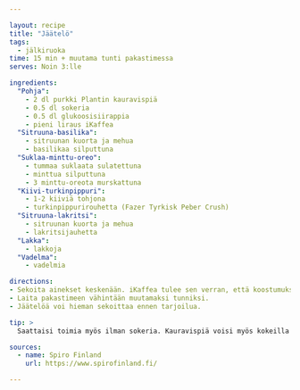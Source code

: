 ```yaml
---

layout: recipe
title: "Jäätelö"
tags:
  - jälkiruoka
time: 15 min + muutama tunti pakastimessa
serves: Noin 3:lle

ingredients:
  "Pohja":
    - 2 dl purkki Plantin kauravispiä
    - 0.5 dl sokeria
    - 0.5 dl glukoosisiirappia
    - pieni liraus iKaffea
  "Sitruuna-basilika":
    - sitruunan kuorta ja mehua
    - basilikaa silputtuna
  "Suklaa-minttu-oreo":
    - tummaa suklaata sulatettuna
    - minttua silputtuna
    - 3 minttu-oreota murskattuna
  "Kiivi-turkinpippuri":
    - 1-2 kiiviä tohjona
    - turkinpippurirouhetta (Fazer Tyrkisk Peber Crush)
  "Sitruuna-lakritsi":
    - sitruunan kuorta ja mehua
    - lakritsijauhetta
  "Lakka":
    - lakkoja
  "Vadelma":
    - vadelmia

directions:
- Sekoita ainekset keskenään. iKaffea tulee sen verran, että koostumuksesta tulee sopiva.
- Laita pakastimeen vähintään muutamaksi tunniksi.
- Jäätelöä voi hieman sekoittaa ennen tarjoilua.

tip: >
  Saattaisi toimia myös ilman sokeria. Kauravispiä voisi myös kokeilla vispata.

sources:
  - name: Spiro Finland
    url: https://www.spirofinland.fi/

---
```

